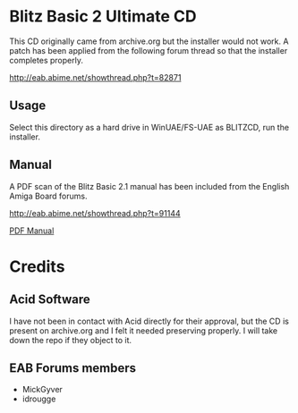 # Blitz Basic 2 Ultimate CD

This CD originally came from archive.org but the installer would not work. A patch has been applied from the following forum thread so that the installer completes properly.

http://eab.abime.net/showthread.php?t=82871

## Usage

Select this directory as a hard drive in WinUAE/FS-UAE as BLITZCD, run the installer.

## Manual

A PDF scan of the Blitz Basic 2.1 manual has been included from the English Amiga Board forums.

http://eab.abime.net/showthread.php?t=91144

[PDF Manual](Manual/BB21Manual.pdf)

# Credits

## Acid Software

I have not been in contact with Acid directly for their approval, but the CD is present on archive.org and I felt it needed preserving properly. I will take down the repo if they object to it.

## EAB Forums members

* MickGyver
* idrougge
